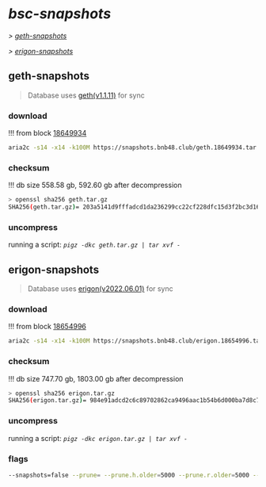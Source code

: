 # *bsc-snapshots*


*\> [geth-snapshots](#geth-snapshots)*

*\> [erigon-snapshots](#erigon-snapshots)*


## geth-snapshots


> Database uses [geth(v1.1.11)](https://github.com/bnb-chain/bsc/releases/tag/v1.1.11) for sync


### download

<!-- begin_geth -->

!!! from block [18649934](https://bscscan.com/block/18649934)
```bash
aria2c -s14 -x14 -k100M https://snapshots.bnb48.club/geth.18649934.tar.gz -o geth.tar.gz
```


### checksum


!!! db size 558.58 gb, 592.60 gb after decompression
```bash
> openssl sha256 geth.tar.gz
SHA256(geth.tar.gz)= 203a5141d9fffadcd1da236299cc22cf228dfc15d3f2bc3d1625da816093ea56
```

<!-- end_geth -->

### uncompress


running a script: _`pigz -dkc geth.tar.gz | tar xvf -`_


## erigon-snapshots


> Database uses [erigon(v2022.06.01)](https://github.com/ledgerwatch/erigon/releases/tag/v2022.06.01) for sync


### download

<!-- begin_erigon -->

!!! from block [18654996](https://bscscan.com/block/18654996)
```bash
aria2c -s14 -x14 -k100M https://snapshots.bnb48.club/erigon.18654996.tar.gz -o erigon.tar.gz
```


### checksum


!!! db size 747.70 gb, 1803.00 gb after decompression
```bash
> openssl sha256 erigon.tar.gz
SHA256(erigon.tar.gz)= 984e91adcd2c6c89702862ca9496aac1b54b6d000ba7d8c7440cae2ae580fce6
```

<!-- end_erigon -->

### uncompress


running a script: _`pigz -dkc erigon.tar.gz | tar xvf -`_


### flags


```bash
--snapshots=false --prune= --prune.h.older=5000 --prune.r.older=5000 --prune.t.older=5000 --prune.c.older=5000
```